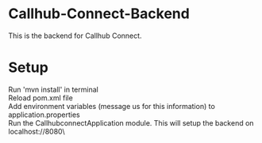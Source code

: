 # Callhub-Connect-Backend
This is the backend for Callhub Connect.

# Setup
Run 'mvn install' in terminal\
Reload pom.xml file\
Add environment variables (message us for this information) to application.properties\
Run the CallhubconnectApplication module. This will setup the backend on localhost://8080\
